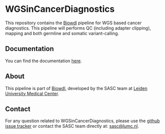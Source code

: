 # WGSinCancerDiagnostics

This repository contains the [Biowdl](https://github.com/biowdl) 
pipeline for WGS based cancer diagnostics. This pipeline will
performs QC (including adapter clipping), mapping and both germline and
somatic variant-calling.

## Documentation
You can find the documentation [here](https://biowdl.github.io/WGSinCancerDiagnostics).

## About
This pipeline is part of [Biowdl](https://github.com/biowdl),
developed by the SASC team at [Leiden University Medical Center](https://www.lumc.nl/). 

## Contact

<p>
  <!-- Obscure e-mail address for spammers -->
For any question related to WGSinCancerDiagnostics, please use the
<a href='https://github.com/biowdl/WGSinCancerDiagnostics/issues'>github issue tracker</a>
or contact the SASC team directly at: 
<a href='&#109;&#97;&#105;&#108;&#116;&#111;&#58;&#115;&#97;&#115;&#99;&#64;&#108;&#117;&#109;&#99;&#46;&#110;&#108;'>
&#115;&#97;&#115;&#99;&#64;&#108;&#117;&#109;&#99;&#46;&#110;&#108;</a>.
</p>
     